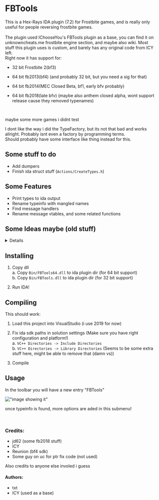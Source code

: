 # FBTools

This is a Hex-Rays IDA plugin (7.2) for Frostbite games, and is really only useful for people reversing frostbite games.
<br>
<br>
The plugin used IChooseYou's FBTools plugin as a base, you can find it on unknowncheats.me frostbite engine section, and maybe also wiki.
Most stuff this plugin uses is custom, and barely has any original code from ICY left.
<br>
Right now it has support for:
- 32 bit Frostbite 2(bf3)
- 64 bit fb2013(bf4) (and probably 32 bit, but you need a sig for that)
- 64 bit fb2014(MEC Closed Beta, bf1, early bfv probably)

- 64 bit fb2018(late bfv) (maybe also anthem closed alpha, wont support release cause they removed typenames)
<br>

maybe some more games i didnt test
<br>

I dont like the way i did the TypeFactory, but its not that bad and works allright. Probably isnt even a factory by programming terms.<br>
Should probably have some interface like thing instead for this.

## Some stuff to do

- Add dumpers
- Finish ida struct stuff (`Actions/CreateTypes.h`)

## Some Features
- Print types to ida output
- Rename typeinfo with mangled names
- Find message handlers
- Rename message vtables, and some related functions

## Some Ideas maybe (old stuff)
<details>

- [x] Automatically rename typeinfo with mangled names
- [x] rename default instance if it has one
- [ ] create local ida type from field data (seems annoying with the ida sdk docs)
<br>

- [ ] dump to FBT or cpp format
<br>

- [x] rename message vtables(might have an issue with base messages...)
- [x] rename message constructors, and seperate defaultmessage constructor (works but is a bit broken)
- [x] rename message handler functions (has an issue as of now...)

</details>

## Installing

1. Copy dll<br>
	a. Copy `Bin/FBTools64.dll` to ida plugin dir (for 64 bit support)<br>
	b. Copy `Bin/FBTools.dll` to ida plugin dir (for 32 bit support)<br>

2. Run IDA!


## Compiling

This should work:

1. Load this project into VisualStudio (i use 2019 for now)

2. Fix ida sdk paths in solution settings (Make sure you have right configuration and platform!)<br>
	a. `VC++ Directories -> Include Directories`<br>
	b. `VC++ Directories -> Library Directories` (Seems to be some extra stuff here, might be able to remove that (damn vs))

3. Compile

## Usage

In the toolbar you will have a new entry "FBTools"

!["image showing it"](https://i.imgur.com/h8moMi8.png)


once typeinfo is found, more options are aded in this submenu!

<br>

### Credits:
- jd62 (some fb2018 stuff)
- ICY
- Reunion (bf4 sdk)
- Some guy on uc for ptr fix code (not used)

Also credits to anyone else involed i guess

#### Authors:
- txt 
- ICY (used as a base)
